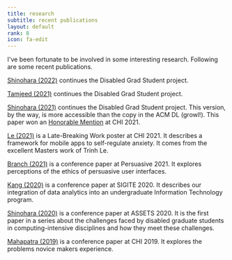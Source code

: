 ```yaml
---
title: research
subtitle: recent publications
layout: default
rank: 8
icon: fa-edit
---
```


I've been fortunate to be involved in some interesting research. Following are some recent publications.

[Shinohara (2022)](/assets/Shinohara2022.pdf) continues the Disabled Grad Student project.

[Tamjeed (2021)](/assets/Tamjeed2021.pdf) continues the Disabled Grad Student project.

[Shinohara (2021)](/assets/Shinohara2021.pdf) continues the Disabled Grad Student project. This version, by the way, is more accessible than the copy in the ACM DL (growl!). This paper won an [Honorable Mention](/assets/honmention2021.pdf) at CHI 2021.

[Le (2021)](/assets/Le2021.pdf) is a Late-Breaking Work poster at CHI 2021. It describes a framework for mobile apps to self-regulate anxiety. It comes from the excellent Masters work of Trinh Le.

[Branch (2021)](/assets/Branch2021.pdf) is a conference paper at Persuasive 2021. It explores perceptions of the ethics of persuasive user interfaces.

[Kang (2020)](/assets/Kang2020.pdf) is a conference paper at SIGITE 2020. It describes our integration of data analytics into an undergraduate Information Technology program.

[Shinohara (2020)](/assets/Shinohara2020.pdf) is a conference paper at ASSETS 2020. It is the first paper in a series about the challenges faced by disabled graduate students in computing-intensive disciplines and how they meet these challenges.

[Mahapatra (2019)](/assets/Mahapatra2019.pdf) is a conference paper at CHI 2019. It explores the problems novice makers experience.

